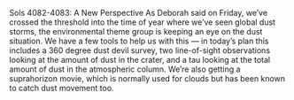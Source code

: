 Sols 4082-4083: A New Perspective 
 As Deborah said on Friday, we’ve crossed the threshold into the time of year where we’ve seen global dust storms, the environmental theme group is keeping an eye on the dust situation. We have a few tools to help us with this — in today’s plan this includes a 360 degree dust devil survey, two line-of-sight observations looking at the amount of dust in the crater, and a tau looking at the total amount of dust in the atmospheric column. We’re also getting a suprahorizon movie, which is normally used for clouds but has been known to catch dust movement too.